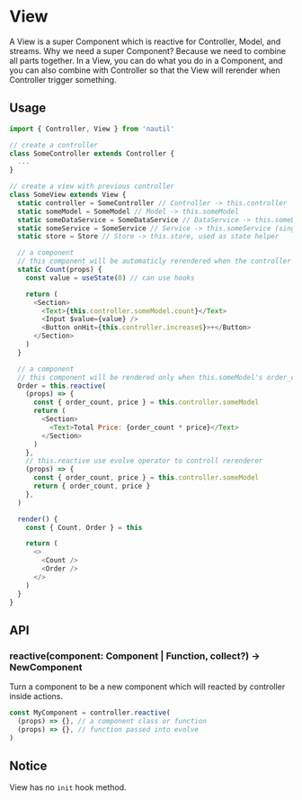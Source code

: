 # View

A View is a super Component which is reactive for Controller, Model, and streams. Why we need a super Component? Because we need to combine all parts together. In a View, you can do what you do in a Component, and you can also combine with Controller so that the View will rerender when Controller trigger something.

## Usage

```js
import { Controller, View } from 'nautil'

// create a controller
class SomeController extends Controller {
  ...
}

// create a view with previous controller
class SomeView extends View {
  static controller = SomeController // Controller -> this.controller
  static someModel = SomeModel // Model -> this.someModel
  static someDataService = SomeDataService // DataService -> this.someDataService
  static someService = SomeService // Service -> this.someService (single instance)
  static store = Store // Store -> this.store, used as state helper

  // a component
  // this component will be automaticly rerendered when the controller's models, stores, dataServices changed
  static Count(props) {
    const value = useState(0) // can use hooks

    return (
      <Section>
        <Text>{this.controller.someModel.count}</Text>
        <Input $value={value} />
        <Button onHit={this.controller.increase$}>+</Button>
      </Section>
    )
  }

  // a component
  // this component will be rendered only when this.someModel's order_count and price properties changed
  Order = this.reactive(
    (props) => {
      const { order_count, price } = this.controller.someModel
      return (
        <Section>
          <Text>Total Price: {order_count * price}</Text>
        </Section>
      )
    },
    // this.reactive use evolve operator to controll rerenderer
    (props) => {
      const { order_count, price } = this.controller.someModel
      return { order_count, price }
    },
  )

  render() {
    const { Count, Order } = this

    return (
      <>
        <Count />
        <Order />
      </>
    )
  }
}
```

## API

### reactive(component: Component | Function, collect?) -> NewComponent

Turn a component to be a new component which will reacted by controller inside actions.

```js
const MyComponent = controller.reactive(
  (props) => {}, // a component class or function
  (props) => {}, // function passed into evolve
)
```

## Notice

View has no `init` hook method.
